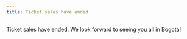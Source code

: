 ```yaml
---
title: Ticket sales have ended
---
```

Ticket sales have ended. We look forward to seeing you all in Bogotá!